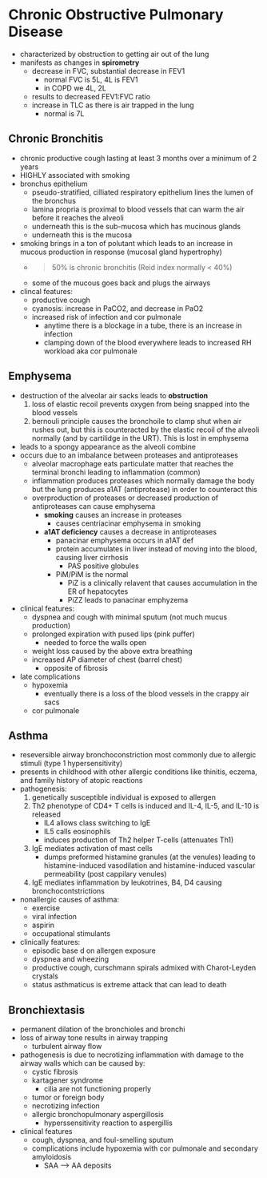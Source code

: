 # Chronic Obstructive Pulmonary Disease
* characterized by obstruction to getting air out of the lung 
* manifests as changes in **spirometry**
	* decrease in FVC, substantial decrease in FEV1
		* normal FVC is 5L, 4L is FEV1
		* in COPD we 4L, 2L
	* results to decreased FEV1:FVC ratio
	* increase in TLC as there is air trapped in the lung
		* normal is 7L

## Chronic Bronchitis
* chronic productive cough lasting at least 3 months over a minimum of 2 years
* HIGHLY associated with smoking
* bronchus epithelium 
	* pseudo-stratified, cilliated respiratory epithelium lines the lumen of the bronchus
	* lamina propria is proximal to blood vessels that can warm the air before it reaches the alveoli 
	* underneath this is the sub-mucosa which has mucinous glands
	* underneath this is the mucosa
* smoking brings in a ton of polutant which leads to an increase in mucous production in response (mucosal gland hypertrophy) 
	* >50% is chronic bronchitis (Reid index normally < 40%)
	* some of the mucous goes back and plugs the airways 
* clincal features:
	* productive cough
	* cyanosis: increase in PaCO2, and decrease in PaO2
	* increased risk of infection and cor pulmonale
		* anytime there is a blockage in a tube, there is an increase in infection
		* clamping down of the blood everywhere leads to increased RH workload aka cor pulmonale 

## Emphysema
* destruction of the alveolar air sacks leads to **obstruction**
	1. loss of elastic recoil prevents oxygen from being snapped into the blood vessels
	2. bernouli principle causes the bronchoile to clamp shut when air rushes out, but this is counteracted by the elastic recoil of the alveoli normally (and by cartilidge in the URT). This is lost in emphysema
* leads to a spongy appearance as the alveoli combine
* occurs due to an imbalance between proteases and antiproteases
	* alveolar macrophage eats particulate matter that reaches the terminal bronchi leading to inflammation (common)
	* inflammation produces proteases which normally damage the body but the lung produces a1AT (antiprotease) in order to counteract this
	* overproduction of proteases or decreased production of antiproteases can cause emphysema
		* **smoking** causes an increase in proteases
			* causes centriacinar emphysema in smoking 
		* **a1AT deficiency** causes a decrease in antiproteases
			* panacinar emphysema occurs in a1AT def
			* protein accumulates in liver instead of moving into the blood, causing liver cirrhosis 
				* PAS positive globules
			* PiM/PiM is the normal
				* PiZ is a clinically relavent that causes accumulation in the ER of hepatocytes
				* PiZZ leads to panacinar emphyzema
* clinical features:
	* dyspnea and cough with minimal sputum (not much mucus production) 
	* prolonged expiration with pused lips (pink puffer)
		* needed to force the walls open
	* weight loss caused by the above extra breathing
	* increased AP diameter of chest (barrel chest)
		* opposite of fibrosis
* late complications
	* hypoxemia
		* eventually there is a loss of the blood vessels in the crappy air sacs
	* cor pulmonale

## Asthma
* reseversible airway bronchoconstriction most commonly due to allergic stimuli (type 1 hypersensitivity) 
* presents in childhood with other allergic conditions like thinitis, eczema, and family history of atopic reactions
* pathogenesis:
	1. genetically susceptible individual is exposed to allergen
	2. Th2 phenotype of CD4+ T cells is induced and IL-4, IL-5, and IL-10 is released 
		* IL4 allows class switching to IgE
		* IL5 calls eosinophils
		* induces production of Th2 helper T-cells (attenuates Th1)
	3. IgE mediates activation of mast cells 
		* dumps preformed histamine granules (at the venules) leading to histamine-induced vasodilation and histamine-induced vascular permeability (post cappilary venules)
	4. IgE mediates inflammation by leukotrines, B4, D4 causing bronchocontstrictions
* nonallergic causes of asthma:
	* exercise
	* viral infection
	* aspirin
	* occupational stimulants 
* clinically features:
	* episodic base d on allergen exposure
	* dyspnea and wheezing 
	* productive cough, curschmann spirals admixed with Charot-Leyden crystals
	* status asthmaticus is extreme attack that can lead to death 

## Bronchiextasis
* permanent dilation of the bronchioles and bronchi 
* loss of airway tone results in airway trapping
	* turbulent airway flow
* pathogenesis is due to necrotizing inflammation with damage to the airway walls which can be caused by:
	* cystic fibrosis
	* kartagener syndrome
		* cilia are not functioning properly
	* tumor or foreign body
	* necrotizing infection 
	* allergic bronchopulmonary aspergillosis
		* hyperssensitivity reaction to aspergillis
* clinical features 
	* cough, dyspnea, and foul-smelling sputum
	* complications include hypoxemia with cor pulmonale and secondary amyloidosis
		* SAA --> AA deposits